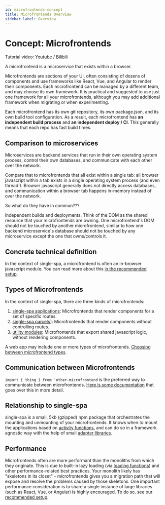 ```yaml
---
id: microfrontends-concept
title: Microfrontends Overview
sidebar_label: Overview
---
```


# Concept: Microfrontends

Tutorial video: [Youtube](https://www.youtube.com/watch?v=3EUfbnHi6Wg&list=PLLUD8RtHvsAOhtHnyGx57EYXoaNsxGrTU&index=1) / [Bilibili](https://www.bilibili.com/video/av83619684)

A microfrontend is a microservice that exists within a browser.

Microfrontends are sections of your UI, often consisting of dozens of components and use frameworks like React, Vue, and Angular to render their components. Each microfrontend can be managed by a different team, and may choose its own framework. It is practical and suggested to use just one framework for all your microfrontends, although you may add additional framework when migrating or when experimenting.

Each microfrontend has its own git repository, its own package.json, and its own build tool configuration. As a result, each microfrontend has **an independent build process** and **an independent deploy / CI**. This generally means that each repo has fast build times.

## Comparison to microservices

Microservices are backend services that run in their own operating system process, control their own databases, and communicate with each other over the network.

Compare that to microfrontends that all exist within a single tab: all browser javascript within a tab exists in a single operating system process (and even thread!). Browser javascript generally does not directly access databases, and communication within a browser tab happens in-memory instead of over the network.

So what do they have in common???

Independent builds and deployments. Think of the DOM as the shared resource that your microfrontends are owning. One microfrontend's DOM should not be touched by another microfrontend, similar to how one backend microservice's database should not be touched by any microservice except the one that owns/controls it.

## Concrete technical definition

In the context of single-spa, a microfrontend is often an in-browser javascript module. You can read more about this [in the recommended setup](/docs/recommended-setup#in-browser-versus-build-time-modules).

## Types of Microfrontends

In the context of single-spa, there are three kinds of microfrontends:

1. [single-spa applications](/docs/building-applications): Microfrontends that render components for a set of specific routes.
2. [single-spa parcels](/docs/parcels-overview)]: Microfrontends that render components without controlling routes.
3. [utility modules](/docs/recommended-setup#utility-modules-styleguide-api-etc): Microfrontends that export shared javascript logic, without rendering components.

A web app may include one or more types of microfrontends. [Choosing between microfrontend types](/docs/recommended-setup#applications-versus-parcels-versus-utility-modules).

## Communication between Microfrontends

`import { thing } from 'other-microfrontend` is the preferred way to communicate between microfrontends. [Here is some documentation](/docs/recommended-setup#inter-app-communication) that goes over this in more detail.

## Relationship to single-spa

single-spa is a small, 5kb (gzipped) npm package that orchestrates the mounting and unmounting of your microfrontends. It knows when to mount the applications based on [activity functions](/docs/api/#registerapplication), and can do so in a framework agnostic way with the help of small [adapter libraries](/docs/ecosystem).

## Performance

Microfrontends often are more performant than the monoliths from which they originate. This is due to built-in lazy loading (via [loading functions](/docs/api/#registerapplication)) and other performance-related best practices. Your monolith likely has "skeletons in its closet" - microfrontends gives you a migration path that will expose and resolve the problems caused by those skeletons. One important performance consideration is to share a single instance of large libraries (such as React, Vue, or Angular) is highly encouraged. To do so, see our [recommended setup](/docs/recommended-setup#shared-dependencies).